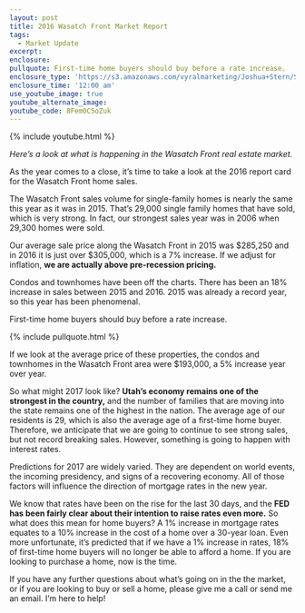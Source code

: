 ```yaml
---
layout: post
title: 2016 Wasatch Front Market Report
tags:
  - Market Update
excerpt:
enclosure:
pullquote: First-time home buyers should buy before a rate increase.
enclosure_type: 'https://s3.amazonaws.com/vyralmarketing/Joshua+Stern/Salt+Lake+County+Real+Estate+Agent-+2016+Wasatch+Front+Market+Report.mp4'
enclosure_time: '12:00 am'
use_youtube_image: true
youtube_alternate_image:
youtube_code: 8Fem0C5oZuk
---
```



{% include youtube.html %}

*Here’s a look at what is happening in the Wasatch Front real estate market.*

As the year comes to a close, it’s time to take a look at the 2016 report card for the Wasatch Front home sales.

The Wasatch Front sales volume for single-family homes is nearly the same this year as it was in 2015. That’s 29,000 single family homes that have sold, which is very strong. In fact, our strongest sales year was in 2006 when 29,300 homes were sold.

Our average sale price along the Wasatch Front in 2015 was $285,250 and in 2016 it is just over $305,000, which is a 7% increase. If we adjust for inflation, **we are actually above pre-recession pricing.**

Condos and townhomes have been off the charts. There has been an 18% increase in sales between 2015 and 2016. 2015 was already a record year, so this year has been phenomenal.

First-time home buyers should buy before a rate increase.

{% include pullquote.html %}

If we look at the average price of these properties, the condos and townhomes in the Wasatch Front area were $193,000, a 5% increase year over year.

So what might 2017 look like? **Utah’s economy remains one of the strongest in the country,** and the number of families that are moving into the state remains one of the highest in the nation. The average age of our residents is 29, which is also the average age of a first-time home buyer. Therefore, we anticipate that we are going to continue to see strong sales, but not record breaking sales. However, something is going to happen with interest rates.

Predictions for 2017 are widely varied. They are dependent on world events, the incoming presidency, and signs of a recovering economy. All of those factors will influence the direction of mortgage rates in the new year.

We know that rates have been on the rise for the last 30 days, and the **FED has been fairly clear about their intention to raise rates even more.** So what does this mean for home buyers? A 1% increase in mortgage rates equates to a 10% increase in the cost of a home over a 30-year loan. Even more unfortunate, it’s predicted that if we have a 1% increase in rates, 18% of first-time home buyers will no longer be able to afford a home. If you are looking to purchase a home, now is the time.

If you have any further questions about what’s going on in the the market, or if you are looking to buy or sell a home, please give me a call or send me an email. I’m here to help!
